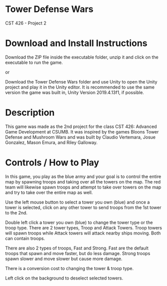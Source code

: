 # Tower Defense Wars
CST 426 - Project 2

# Download and Install Instructions
Download the ZIP file inside the executable folder, unzip it and click on the executable to run the game.

or

Download the Tower Defense Wars folder and use Unity to open the Unity project and play it in the Unity editor. It is recommended to use the same version the game was built in, Unity Version 2019.4.13f1, if possible.

# Description
This game was made as the 2nd project for the class CST 426: Advanced Game Development at CSUMB. It was inspired by the games Bloons Tower Defense and Mushroom Wars and was built by Claudio Vertemara, Josue Gonzalez, Mason Emura, and Riley Galloway.

# Controls / How to Play
In this game, you play as the blue army and your goal is to control the entire map by spawning troops and taking over all the towers on the map. The red team will likewise spawn troops and attempt to take over towers on the map and try to take over the entire map as well.

Use the left mouse button to select a tower you own (blue) and once a tower is selected, click on any other tower to send troops from the 1st tower to the 2nd.

Double left click a tower you own (blue) to change the tower type or the troop type. There are 2 tower types, Troop and Attack Towers. Troop towers will spawn troops while Attack towers will attack nearby ships moving. Both can contain troops.

There are also 2 types of troops, Fast and Strong. Fast are the default troops that spawn and move faster, but do less damage. Strong troops spawn slower and move slower but cause more damage. 

There is a conversion cost to changing the tower & troop type.

Left click on the background to deselect selected towers.
